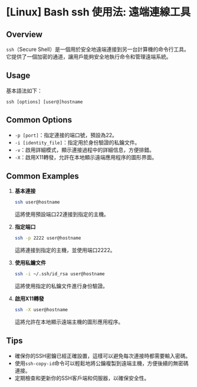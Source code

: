 # [Linux] Bash ssh 使用法: 遠端連線工具

## Overview
`ssh`（Secure Shell）是一個用於安全地遠端連接到另一台計算機的命令行工具。它提供了一個加密的通道，讓用戶能夠安全地執行命令和管理遠端系統。

## Usage
基本語法如下：
```
ssh [options] [user@]hostname
```

## Common Options
- `-p [port]`：指定連接的端口號，預設為22。
- `-i [identity_file]`：指定用於身份驗證的私鑰文件。
- `-v`：啟用詳細模式，顯示連接過程中的詳細信息，方便排錯。
- `-X`：啟用X11轉發，允許在本地顯示遠端應用程序的圖形界面。

## Common Examples
1. **基本連接**
   ```bash
   ssh user@hostname
   ```
   這將使用預設端口22連接到指定的主機。

2. **指定端口**
   ```bash
   ssh -p 2222 user@hostname
   ```
   這將連接到指定的主機，並使用端口2222。

3. **使用私鑰文件**
   ```bash
   ssh -i ~/.ssh/id_rsa user@hostname
   ```
   這將使用指定的私鑰文件進行身份驗證。

4. **啟用X11轉發**
   ```bash
   ssh -X user@hostname
   ```
   這將允許在本地顯示遠端主機的圖形應用程序。

## Tips
- 確保你的SSH密鑰已經正確設置，這樣可以避免每次連接時都需要輸入密碼。
- 使用`ssh-copy-id`命令可以輕鬆地將公鑰複製到遠端主機，方便後續的無密碼連接。
- 定期檢查和更新你的SSH客戶端和伺服器，以確保安全性。